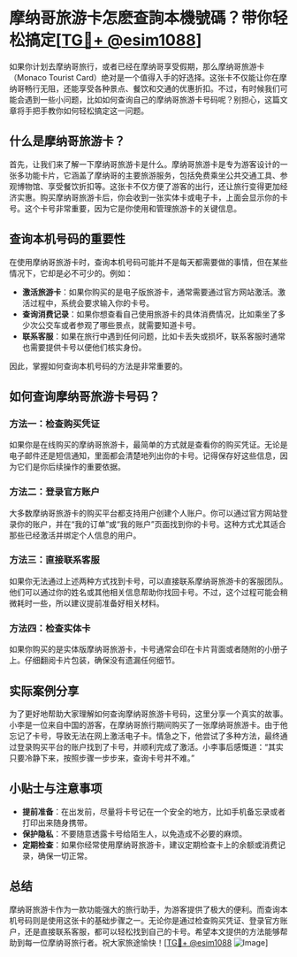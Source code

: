 # 摩纳哥旅游卡怎麽查詢本機號碼？带你轻松搞定[[TG💪+ @esim1088](https://t.me/s/esim1088)]

如果你计划去摩纳哥旅行，或者已经在摩纳哥享受假期，那么摩纳哥旅游卡（Monaco Tourist Card）绝对是一个值得入手的好选择。这张卡不仅能让你在摩纳哥畅行无阻，还能享受各种景点、餐饮和交通的优惠折扣。不过，有时候我们可能会遇到一些小问题，比如如何查询自己的摩纳哥旅游卡号码呢？别担心，这篇文章将手把手教你如何轻松搞定这一问题。

## 什么是摩纳哥旅游卡？

首先，让我们来了解一下摩纳哥旅游卡是什么。摩纳哥旅游卡是专为游客设计的一张多功能卡片，它涵盖了摩纳哥的主要旅游服务，包括免费乘坐公共交通工具、参观博物馆、享受餐饮折扣等。这张卡不仅方便了游客的出行，还让旅行变得更加经济实惠。购买摩纳哥旅游卡后，你会收到一张实体卡或电子卡，上面会显示你的卡号。这个卡号非常重要，因为它是你使用和管理旅游卡的关键信息。

## 查询本机号码的重要性

在使用摩纳哥旅游卡时，查询本机号码可能并不是每天都需要做的事情，但在某些情况下，它却是必不可少的。例如：

- **激活旅游卡**：如果你购买的是电子版旅游卡，通常需要通过官方网站激活。激活过程中，系统会要求输入你的卡号。
- **查询消费记录**：如果你想查看自己使用旅游卡的具体消费情况，比如乘坐了多少次公交车或者参观了哪些景点，就需要知道卡号。
- **联系客服**：如果在旅行中遇到任何问题，比如卡丢失或损坏，联系客服时通常也需要提供卡号以便他们核实身份。

因此，掌握如何查询本机号码的方法是非常重要的。

## 如何查询摩纳哥旅游卡号码？

### 方法一：检查购买凭证

如果你是在线购买的摩纳哥旅游卡，最简单的方式就是查看你的购买凭证。无论是电子邮件还是短信通知，里面都会清楚地列出你的卡号。记得保存好这些信息，因为它们是你后续操作的重要依据。

### 方法二：登录官方账户

大多数摩纳哥旅游卡的购买平台都支持用户创建个人账户。你可以通过官方网站登录你的账户，并在“我的订单”或“我的账户”页面找到你的卡号。这种方式尤其适合那些已经激活并绑定个人信息的用户。

### 方法三：直接联系客服

如果你无法通过上述两种方式找到卡号，可以直接联系摩纳哥旅游卡的客服团队。他们可以通过你的姓名或其他相关信息帮助你找回卡号。不过，这个过程可能会稍微耗时一些，所以建议提前准备好相关材料。

### 方法四：检查实体卡

如果你购买的是实体版摩纳哥旅游卡，卡号通常会印在卡片背面或者随附的小册子上。仔细翻阅卡片包装，确保没有遗漏任何细节。

## 实际案例分享

为了更好地帮助大家理解如何查询摩纳哥旅游卡号码，这里分享一个真实的故事。小李是一位来自中国的游客，在摩纳哥旅行期间购买了一张摩纳哥旅游卡。由于他忘记了卡号，导致无法在网上激活电子卡。情急之下，他尝试了多种方法，最终通过登录购买平台的账户找到了卡号，并顺利完成了激活。小李事后感慨道：“其实只要冷静下来，按照步骤一步步来，查询卡号并不难。”

## 小贴士与注意事项

- **提前准备**：在出发前，尽量将卡号记在一个安全的地方，比如手机备忘录或者打印出来随身携带。
- **保护隐私**：不要随意透露卡号给陌生人，以免造成不必要的麻烦。
- **定期检查**：如果你经常使用摩纳哥旅游卡，建议定期检查卡上的余额或消费记录，确保一切正常。

## 总结

摩纳哥旅游卡作为一款功能强大的旅行助手，为游客提供了极大的便利。而查询本机号码则是使用这张卡的基础步骤之一。无论你是通过检查购买凭证、登录官方账户，还是直接联系客服，都可以轻松找到自己的卡号。希望本文提供的方法能够帮助到每一位摩纳哥旅行者。祝大家旅途愉快！[[TG💪+ @esim1088](https://t.me/s/esim1088) ![Image](https://i.postimg.cc/4NQfJmqS/Snipaste-2025-05-13-00-14-12.png)]